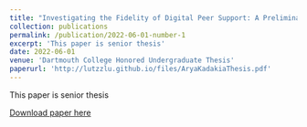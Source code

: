 ```yaml
---
title: "Investigating the Fidelity of Digital Peer Support: A Preliminary Approach Using Natural Language Processing"
collection: publications
permalink: /publication/2022-06-01-number-1
excerpt: 'This paper is senior thesis'
date: 2022-06-01
venue: 'Dartmouth College Honored Undergraduate Thesis'
paperurl: 'http://lutzzlu.github.io/files/AryaKadakiaThesis.pdf'
---
```

This paper is senior thesis

[Download paper here](http://lutzzlu.github.io/files/AryaKadakiaThesis.pdf)